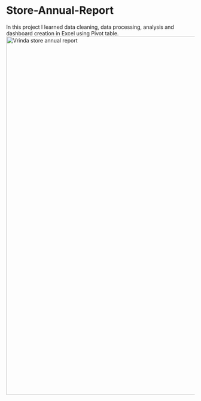 # Store-Annual-Report
In this project I learned data cleaning, data processing, analysis and dashboard creation in Excel using Pivot table.
<img width="958" alt="Vrinda store annual report" src="https://github.com/Shivangi0302/Store-Annual-Report/assets/143943869/306aa4a8-8cfc-4415-af21-5e430d0b5da0">

